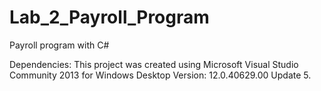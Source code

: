 # Lab_2_Payroll_Program
Payroll program with C#

Dependencies:
This project was created using Microsoft Visual Studio Community 2013 for Windows Desktop Version: 12.0.40629.00 Update 5.
